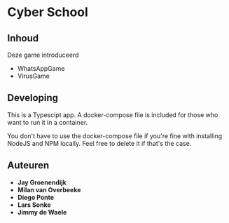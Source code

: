 # Cyber School


## Inhoud

Deze game introduceerd
* WhatsAppGame 
* VirusGame

## Developing

This is a Typescipt app. A docker-compose file is included for those who want 
to run it in a container.

You don't have to use the docker-compose file if you're fine with installing 
NodeJS and NPM locally. Feel free to delete it if that's the case.



## Auteuren

* **Jay Groenendijk** 
* **Milan van Overbeeke**
* **Diego Ponte**
* **Lars Sonke**
* **Jimmy de Waele**

